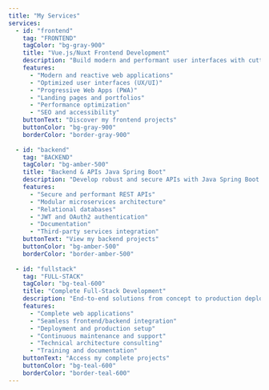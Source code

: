 ```yaml
---
title: "My Services"
services:
  - id: "frontend"
    tag: "FRONTEND"
    tagColor: "bg-gray-900"
    title: "Vue.js/Nuxt Frontend Development"
    description: "Build modern and performant user interfaces with cutting-edge frontend technologies."
    features:
      - "Modern and reactive web applications"
      - "Optimized user interfaces (UX/UI)"
      - "Progressive Web Apps (PWA)"
      - "Landing pages and portfolios"
      - "Performance optimization"
      - "SEO and accessibility"
    buttonText: "Discover my frontend projects"
    buttonColor: "bg-gray-900"
    borderColor: "border-gray-900"
  
  - id: "backend"
    tag: "BACKEND"  
    tagColor: "bg-amber-500"
    title: "Backend & APIs Java Spring Boot"
    description: "Develop robust and secure APIs with Java Spring Boot."
    features:
      - "Secure and performant REST APIs"
      - "Modular microservices architecture"
      - "Relational databases"
      - "JWT and OAuth2 authentication"
      - "Documentation"
      - "Third-party services integration"
    buttonText: "View my backend projects"
    buttonColor: "bg-amber-500"
    borderColor: "border-amber-500"
  
  - id: "fullstack"
    tag: "FULL-STACK"
    tagColor: "bg-teal-600"
    title: "Complete Full-Stack Development"
    description: "End-to-end solutions from concept to production deployment."
    features:
      - "Complete web applications"
      - "Seamless frontend/backend integration"
      - "Deployment and production setup"
      - "Continuous maintenance and support"
      - "Technical architecture consulting"
      - "Training and documentation"
    buttonText: "Access my complete projects"
    buttonColor: "bg-teal-600"
    borderColor: "border-teal-600"
---
```

